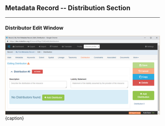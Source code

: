 ## Metadata Record -- Distribution Section
---
### Distributor Edit Window

![Distributor Edit Window](/assets/reference/edit-objects/metadata/distribution/distribution-editWindow.png){caption}

